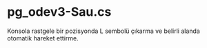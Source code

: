 # pg_odev3-Sau.cs
Konsola rastgele bir pozisyonda L sembolü çıkarma ve belirli alanda otomatik hareket ettirme.
